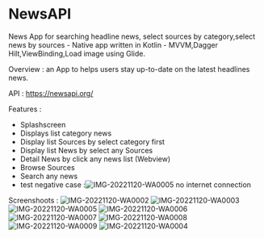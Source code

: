 # NewsAPI
News App for searching headline news, select sources by category,select news by sources - Native app written in Kotlin - MVVM,Dagger Hilt,ViewBinding,Load image using Glide.

Overview :
an App to helps users stay up-to-date on the latest headlines news. 

API : https://newsapi.org/

Features :
- Splashscreen
- Displays list category news
- Display list Sources by select category first
- Display list News by select any Sources
- Detail News by click any news list (Webview)
- Browse Sources
- Search any news 
- test negative case :![IMG-20221120-WA0005](https://user-images.githubusercontent.com/48192666/202881525-34b8447d-620d-412a-b257-d29ff656f24a.jpg)
 no internet connection

Screenshoots :
![IMG-20221120-WA0002](https://user-images.githubusercontent.com/48192666/202881504-c5f3853c-5d2c-42af-8606-678e7c8d7300.jpg)
![IMG-20221120-WA0003](https://user-images.githubusercontent.com/48192666/202881515-762d6159-651a-4ada-8b96-b449ed885da0.jpg)
![IMG-20221120-WA0005](https://user-images.githubusercontent.com/48192666/202881533-f8ce2cfe-0bc6-4f19-b7ad-dca32b9d6121.jpg)
![IMG-20221120-WA0006](https://user-images.githubusercontent.com/48192666/202881540-d9af3862-7433-42c1-8f7e-d97d90b4365e.jpg)
![IMG-20221120-WA0007](https://user-images.githubusercontent.com/48192666/202881546-978ff52a-8c22-4044-b187-3a8059734404.jpg)
![IMG-20221120-WA0008](https://user-images.githubusercontent.com/48192666/202881551-0cb00f4e-da59-4162-9405-5f847cdefc81.jpg)
![IMG-20221120-WA0009](https://user-images.githubusercontent.com/48192666/202881554-2f495f05-4841-4296-982f-00eef88ce7e6.jpg)
![IMG-20221120-WA0004](https://user-images.githubusercontent.com/48192666/202881558-c2eb8f9e-2ced-4cb8-a179-4e70f2f0c6ca.jpg)



